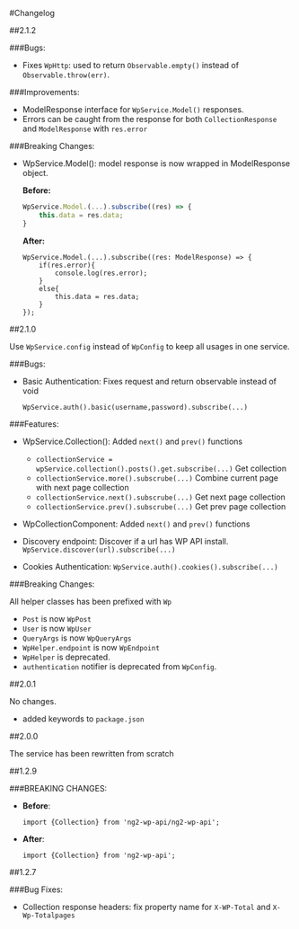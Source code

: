 #Changelog

##2.1.2
    
###Bugs:

 - Fixes `WpHttp`: used to return `Observable.empty()` instead of `Observable.throw(err)`.
    
###Improvements:

 - ModelResponse interface for `WpService.Model()` responses.
 - Errors can be caught from the response for both `CollectionResponse` and `ModelResponse` with `res.error`

###Breaking Changes: 

 - WpService.Model():  model response is now wrapped in ModelResponse object. 
 
    **Before:** 
    ```javascript
    WpService.Model.(...).subscribe((res) => {
        this.data = res.data;
    }
    ```
    **After:** 
    ```
    WpService.Model.(...).subscribe((res: ModelResponse) => {
        if(res.error){
            console.log(res.error);
        }
        else{
            this.data = res.data;
        }
    });
    ```

##2.1.0

Use `WpService.config` instead of `WpConfig` to keep all usages in one service.
    
###Bugs:
    
- Basic Authentication: Fixes request and return observable instead of void

    `WpService.auth().basic(username,password).subscribe(...)`

    
###Features:

- WpService.Collection(): Added `next()` and `prev()` functions

  - `collectionService = wpService.collection().posts().get.subscribe(...)` Get collection
  - `collectionService.more().subscrube(...)` Combine current page with next page collection
  - `collectionService.next().subscrube(...)` Get next page collection
  - `collectionService.prev().subscrube(...)` Get prev page collection

- WpCollectionComponent: Added `next()` and `prev()` functions
    
- Discovery endpoint: Discover if a url has WP API install.
`WpService.discover(url).subscribe(...)`

- Cookies Authentication:
`WpService.auth().cookies().subscribe(...)`

###Breaking Changes:

All helper classes has been prefixed with `Wp`
- `Post` is now `WpPost`
- `User` is now `WpUser`
- `QueryArgs` is now `WpQueryArgs`
- `WpHelper.endpoint` is now `WpEndpoint`
- `WpHelper` is deprecated.
- `authentication` notifier is deprecated from `WpConfig`.

##2.0.1

No changes.
- added keywords to `package.json`

##2.0.0

The service has been rewritten from scratch

##1.2.9

###BREAKING CHANGES: 

* **Before**:
    ```
    import {Collection} from 'ng2-wp-api/ng2-wp-api';
    ```
* **After**:
    ```
    import {Collection} from 'ng2-wp-api';
    ```


##1.2.7

###Bug Fixes: 

* Collection response headers: fix property name for `X-WP-Total` and `X-Wp-Totalpages`